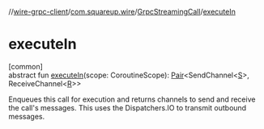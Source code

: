 //[wire-grpc-client](../../../index.md)/[com.squareup.wire](../index.md)/[GrpcStreamingCall](index.md)/[executeIn](execute-in.md)

# executeIn

[common]\
abstract fun [executeIn](execute-in.md)(scope: CoroutineScope): [Pair](https://kotlinlang.org/api/latest/jvm/stdlib/kotlin/-pair/index.html)&lt;SendChannel&lt;[S](index.md)&gt;, ReceiveChannel&lt;[R](index.md)&gt;&gt;

Enqueues this call for execution and returns channels to send and receive the call's messages. This uses the Dispatchers.IO to transmit outbound messages.
